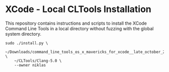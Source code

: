 XCode - Local CLTools Installation
==================================

This repository contains instructions and scripts to install the XCode
Command Line Tools in a local directory without fuzzing with the global
system directory.

    sudo ./install.py \
        ~/Downloads/command_line_tools_os_x_mavericks_for_xcode__late_october_2013.dmg \
        ~/CLTools/Clang-5.0 \
        --owner niklas

